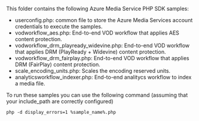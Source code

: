 ﻿This folder contains the following Azure Media Service PHP SDK samples:

* userconfig.php: common file to store the Azure Media Services account credentials to execute the samples. 
* vodworkflow_aes.php: End-to-end VOD workflow that applies AES content protection.
* vodworkflow_drm_playready_widevine.php: End-to-end VOD workflow that applies DRM (PlayReady + Widevine) content protection.
* vodworkflow_drm_fairplay.php: End-to-end VOD workflow that applies DRM (FairPlay) content protection.
* scale_encoding_units.php: Scales the encoding reserved units.
* analyticsworkflow_indexer.php: End-to-end analitycs workflow to index a media file.

To run these samples you can use the following command (assuming that your include_path are correctly configured)

```
php -d display_errors=1 %sample_name%.php
```
